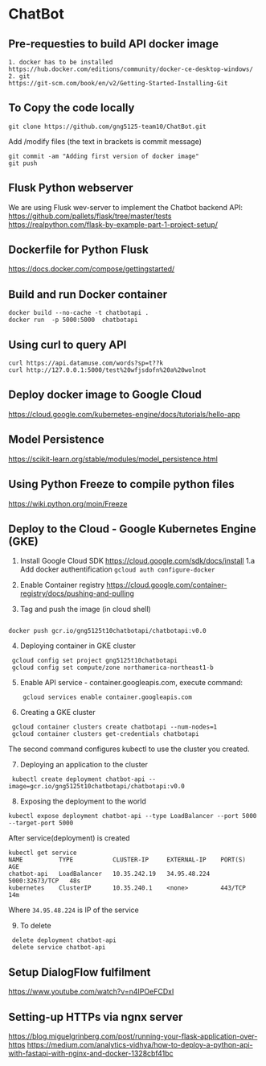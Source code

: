 # ChatBot

## Pre-requesties to build API docker image
	1. docker has to be installed
	https://hub.docker.com/editions/community/docker-ce-desktop-windows/
	2. git
	https://git-scm.com/book/en/v2/Getting-Started-Installing-Git

## To Copy the code locally
```
git clone https://github.com/gng5125-team10/ChatBot.git
```
Add /modify files (the text in brackets is commit message)
```
git commit -am "Adding first version of docker image"
git push
```

## Flusk Python webserver
We are using Flusk wev-server to implement the Chatbot backend API:
https://github.com/pallets/flask/tree/master/tests
https://realpython.com/flask-by-example-part-1-project-setup/

## Dockerfile for Python Flusk
https://docs.docker.com/compose/gettingstarted/

## Build and run Docker container
```
docker build --no-cache -t chatbotapi .
docker run  -p 5000:5000  chatbotapi
```

## Using curl to query API
```
curl https://api.datamuse.com/words?sp=t??k
curl http://127.0.0.1:5000/test%20wfjsdofn%20a%20wolnot
```

## Deploy docker image to Google Cloud
https://cloud.google.com/kubernetes-engine/docs/tutorials/hello-app




## Model Persistence
https://scikit-learn.org/stable/modules/model_persistence.html


## Using Python Freeze to compile python files
https://wiki.python.org/moin/Freeze


## Deploy to the Cloud - Google Kubernetes Engine (GKE)
1. Install Google Cloud SDK
https://cloud.google.com/sdk/docs/install
1.a Add docker authentification
```gcloud auth configure-docker```

2. Enable Container registry
https://cloud.google.com/container-registry/docs/pushing-and-pulling

3. Tag and push the image (in cloud shell)
```

docker push gcr.io/gng5125t10chatbotapi/chatbotapi:v0.0
```

4.  Deploying container in GKE cluster
````
 gcloud config set project gng5125t10chatbotapi
 gcloud config set compute/zone northamerica-northeast1-b
````

5. Enable API service - container.googleapis.com, execute command:

````
	gcloud services enable container.googleapis.com 
`````

6. Creating a GKE cluster
````
 gcloud container clusters create chatbotapi --num-nodes=1
 gcloud container clusters get-credentials chatbotapi
````
 The second command configures kubectl to use the cluster you created.

7. Deploying an application to the cluster
```` 
 kubectl create deployment chatbot-api --image=gcr.io/gng5125t10chatbotapi/chatbotapi:v0.0
````
8. Exposing the deployment to the world
````
kubectl expose deployment chatbot-api --type LoadBalancer --port 5000 --target-port 5000
````

After service(deployment) is created 
````
kubectl get service
NAME          TYPE           CLUSTER-IP     EXTERNAL-IP    PORT(S)          AGE
chatbot-api   LoadBalancer   10.35.242.19   34.95.48.224   5000:32673/TCP   48s
kubernetes    ClusterIP      10.35.240.1    <none>         443/TCP          14m
````
Where ```34.95.48.224``` is IP of the service

9. To delete
````
 delete deployment chatbot-api
 delete service chatbot-api
````


## Setup DialogFlow fulfilment
https://www.youtube.com/watch?v=n4IPOeFCDxI

## Setting-up HTTPs via ngnx server
https://blog.miguelgrinberg.com/post/running-your-flask-application-over-https
https://medium.com/analytics-vidhya/how-to-deploy-a-python-api-with-fastapi-with-nginx-and-docker-1328cbf41bc